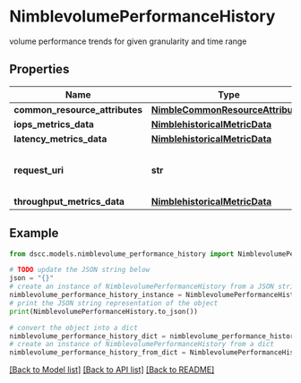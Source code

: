 # NimblevolumePerformanceHistory

volume performance trends for given granularity and time range

## Properties

Name | Type | Description | Notes
------------ | ------------- | ------------- | -------------
**common_resource_attributes** | [**NimbleCommonResourceAttributes**](NimbleCommonResourceAttributes.md) |  | [optional] 
**iops_metrics_data** | [**NimblehistoricalMetricData**](NimblehistoricalMetricData.md) |  | [optional] 
**latency_metrics_data** | [**NimblehistoricalMetricData**](NimblehistoricalMetricData.md) |  | [optional] 
**request_uri** | **str** | requestUri for detailed storage object | [optional] 
**throughput_metrics_data** | [**NimblehistoricalMetricData**](NimblehistoricalMetricData.md) |  | [optional] 

## Example

```python
from dscc.models.nimblevolume_performance_history import NimblevolumePerformanceHistory

# TODO update the JSON string below
json = "{}"
# create an instance of NimblevolumePerformanceHistory from a JSON string
nimblevolume_performance_history_instance = NimblevolumePerformanceHistory.from_json(json)
# print the JSON string representation of the object
print(NimblevolumePerformanceHistory.to_json())

# convert the object into a dict
nimblevolume_performance_history_dict = nimblevolume_performance_history_instance.to_dict()
# create an instance of NimblevolumePerformanceHistory from a dict
nimblevolume_performance_history_from_dict = NimblevolumePerformanceHistory.from_dict(nimblevolume_performance_history_dict)
```
[[Back to Model list]](../README.md#documentation-for-models) [[Back to API list]](../README.md#documentation-for-api-endpoints) [[Back to README]](../README.md)


